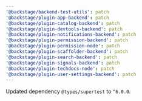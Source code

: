 ```yaml
---
'@backstage/backend-test-utils': patch
'@backstage/plugin-app-backend': patch
'@backstage/plugin-catalog-backend': patch
'@backstage/plugin-devtools-backend': patch
'@backstage/plugin-notifications-backend': patch
'@backstage/plugin-permission-backend': patch
'@backstage/plugin-permission-node': patch
'@backstage/plugin-scaffolder-backend': patch
'@backstage/plugin-search-backend': patch
'@backstage/plugin-signals-backend': patch
'@backstage/plugin-techdocs-node': patch
'@backstage/plugin-user-settings-backend': patch
---
```


Updated dependency `@types/supertest` to `^6.0.0`.
